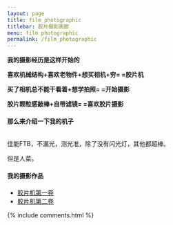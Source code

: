 ```yaml
---
layout: page
title: film photographic
titlebar: 胶片摄影画廊
menu: film photographic      
permalink: /film_photographic
---
```


<p><strong>我的摄影经历是这样开始的</strong></p><p><strong>喜欢机械结构+喜欢老物件+想买相机+穷= =胶片机</strong></p><p><strong>买了相机总不能干看着+想学拍照= =开始摄影</strong></p><p><strong>胶片颗粒感敲棒+自带滤镜= =喜欢胶片摄影</strong></p><h4>那么来介绍一下我的机子</h4><p><img src="http://www.wulongxin.com/usr/uploads/photo/1550029344762.jpeg" alt="" title=""></p><p>佳能FTB，不漏光，测光准，除了没有闪光灯，其他都超棒。</p><p>但是人菜。</p><h4>我的摄影作品</h4><ul><li><a href="http://www.wulongxin.com/index.php/archives/20190218017.html">胶片机第一卷</a></li><li><a href="http://www.wulongxin.com/index.php/archives/20190218018.html">胶片机第二卷</a></li></ul>

{% include comments.html %}
